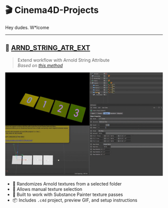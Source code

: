 # 🎬 Cinema4D-Projects

Hey dudes. W*lcome

---

## 🔹 [ARND_STRING_ATR_EXT](https://github.com/AleksandrovskyV/Cinema4D-Projects/tree/main/ARND_STRING_ATR_EXT)

> Extend workflow with Arnold String Attribute  
> _Based on [this method](https://www.youtube.com/watch?v=EAzoIx2vrm0)_

![preview](./!ALL-PREVIEW/Arnold_String-Path_Randomizer_Selector.gif)

- 🎲 Randomizes Arnold textures from a selected folder  
- 🎯 Allows manual texture selection  
- 🧠 Built to work with Substance Painter texture passes  
- 📦 Includes `.c4d` project, preview GIF, and setup instructions  
